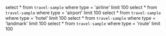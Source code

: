 select * from `travel-sample`  where type = 'airline' limit 100
select * from `travel-sample`  where type = 'airport' limit 100
select * from `travel-sample`  where type = 'hotel' limit 100
select * from `travel-sample`  where type = 'landmark' limit 100
select * from `travel-sample`  where type = 'route' limit 100

